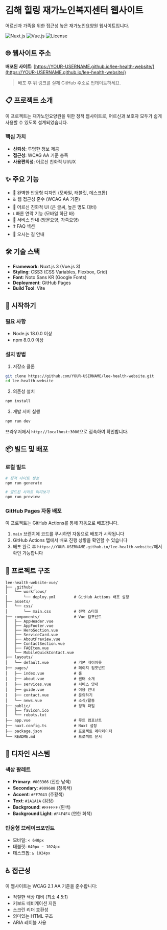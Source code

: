 # 김해 힐링 재가노인복지센터 웹사이트

어르신과 가족을 위한 접근성 높은 재가노인요양원 웹사이트입니다.

![Nuxt.js](https://img.shields.io/badge/Nuxt.js-3.x-00DC82?style=flat-square&logo=nuxt.js)
![Vue.js](https://img.shields.io/badge/Vue.js-3.x-4FC08D?style=flat-square&logo=vue.js)
![License](https://img.shields.io/badge/license-MIT-blue?style=flat-square)

## 🌐 웹사이트 주소

**배포된 사이트**: [https://YOUR-USERNAME.github.io/lee-health-website/](https://YOUR-USERNAME.github.io/lee-health-website/)

> 배포 후 위 링크를 실제 GitHub 주소로 업데이트하세요.

## 📋 프로젝트 소개

이 프로젝트는 재가노인요양원을 위한 정적 웹사이트로, 어르신과 보호자 모두가 쉽게 사용할 수 있도록 설계되었습니다.

### 핵심 가치
- **신뢰성**: 투명한 정보 제공
- **접근성**: WCAG AA 기준 충족
- **사용편의성**: 어르신 친화적 UI/UX

## ✨ 주요 기능

- 📱 완벽한 반응형 디자인 (모바일, 태블릿, 데스크톱)
- ♿ 웹 접근성 준수 (WCAG AA 기준)
- 🎨 어르신 친화적 UI (큰 글씨, 높은 명도 대비)
- 📞 빠른 연락 기능 (모바일 하단 바)
- 📄 서비스 안내 (방문요양, 가족요양)
- ❓ FAQ 섹션
- 📍 오시는 길 안내

## 🛠 기술 스택

- **Framework**: Nuxt.js 3 (Vue.js 3)
- **Styling**: CSS3 (CSS Variables, Flexbox, Grid)
- **Font**: Noto Sans KR (Google Fonts)
- **Deployment**: GitHub Pages
- **Build Tool**: Vite

## 🚀 시작하기

### 필요 사항

- Node.js 18.0.0 이상
- npm 8.0.0 이상

### 설치 방법

1. 저장소 클론
```bash
git clone https://github.com/YOUR-USERNAME/lee-health-website.git
cd lee-health-website
```

2. 의존성 설치
```bash
npm install
```

3. 개발 서버 실행
```bash
npm run dev
```

브라우저에서 `http://localhost:3000`으로 접속하여 확인합니다.

## 📦 빌드 및 배포

### 로컬 빌드

```bash
# 정적 사이트 생성
npm run generate

# 빌드된 사이트 미리보기
npm run preview
```

### GitHub Pages 자동 배포

이 프로젝트는 GitHub Actions를 통해 자동으로 배포됩니다.

1. `main` 브랜치에 코드를 푸시하면 자동으로 배포가 시작됩니다
2. GitHub Actions 탭에서 배포 진행 상황을 확인할 수 있습니다
3. 배포 완료 후 `https://YOUR-USERNAME.github.io/lee-health-website/`에서 확인 가능합니다

## 📁 프로젝트 구조

```
lee-health-website-vue/
├── .github/
│   └── workflows/
│       └── deploy.yml        # GitHub Actions 배포 설정
├── assets/
│   └── css/
│       └── main.css          # 전역 스타일
├── components/               # Vue 컴포넌트
│   ├── AppHeader.vue
│   ├── AppFooter.vue
│   ├── HeroSection.vue
│   ├── ServiceCard.vue
│   ├── AboutPreview.vue
│   ├── ContactSection.vue
│   ├── FAQItem.vue
│   └── MobileQuickContact.vue
├── layouts/
│   └── default.vue           # 기본 레이아웃
├── pages/                    # 페이지 컴포넌트
│   ├── index.vue             # 홈
│   ├── about.vue             # 센터 소개
│   ├── services.vue          # 서비스 안내
│   ├── guide.vue             # 이용 안내
│   ├── contact.vue           # 문의하기
│   └── news.vue              # 소식/활동
├── public/                   # 정적 파일
│   ├── favicon.ico
│   └── robots.txt
├── app.vue                   # 루트 컴포넌트
├── nuxt.config.ts            # Nuxt 설정
├── package.json              # 프로젝트 메타데이터
└── README.md                 # 프로젝트 문서
```

## 🎨 디자인 시스템

### 색상 팔레트

- **Primary**: `#003366` (진한 남색)
- **Secondary**: `#009688` (청록색)
- **Accent**: `#FF7043` (주황색)
- **Text**: `#1A1A1A` (검정)
- **Background**: `#FFFFFF` (흰색)
- **Background Light**: `#F4F4F4` (연한 회색)

### 반응형 브레이크포인트

- 모바일: `< 640px`
- 태블릿: `640px ~ 1024px`
- 데스크톱: `≥ 1024px`

## ♿ 접근성

이 웹사이트는 WCAG 2.1 AA 기준을 준수합니다:

- 적절한 색상 대비 (최소 4.5:1)
- 키보드 네비게이션 지원
- 스크린 리더 호환성
- 의미있는 HTML 구조
- ARIA 레이블 사용
